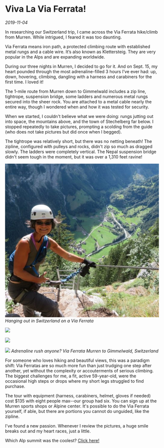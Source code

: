 #  Viva La Via Ferrata!
*2019-11-04*

In researching our Switzerland trip, I came across the Via Ferrata hike/climb from Murren. While intrigued, I feared it was too daunting.

Via Ferrata means iron path, a protected climbing route with established metal rungs and a cable wire. It’s also known as Klettersteig. They are very popular in the Alps and are expanding worldwide.

During our three nights in Murren, I decided to go for it. And on Sept. 15, my heart pounded through the most adrenaline-filled 3 hours I’ve ever had: up, down, hovering, climbing, dangling with a harness and carabiners for the first time. I loved it!

The 1-mile route from Murren down to Gimmelwald includes a zip line, tightrope, suspension bridge, some ladders and numerous metal rungs secured into the sheer rock. You are attached to a metal cable nearly the entire way, though I wondered when and how it was tested for security.

When we started, I couldn't believe what we were doing: rungs jutting out into space, the mountains above, and the town of Stechelberg far below. I stopped repeatedly to take pictures, prompting a scolding from the guide (who does not take pictures but did once when I begged).

The tightrope was relatively short, but there was no netting beneath! The zipline, configured with pulleys and rocks, didn't zip so much as dragged slowly. The ladders were completely vertical. The Nepal suspension bridge didn't seem tough in the moment, but it was over a 1,310 feet ravine!
    
![](./Images/ViaFerrata/ViaFerrata1.jpeg)
*Hanging out in Switzerland on a Via Ferrata*
    
![](./Images/ViaFerrata/ViaFerrata2.jpeg)
    
![](./Images/ViaFerrata/ViaFerrata3.jpeg)
    
![](./Images/ViaFerrata/ViaFerrata4.jpeg)
*Adrenaline rush anyone? Via Ferrata Murren to Gimmelwald, Switzerland*

For someone who loves hiking and beautiful views, this was a paradigm shift: Via Ferratas are so much more fun than just trudging one step after another, yet without the complexity or accouterments of serious climbing. The biggest challenges for me, a fit, active 59-year-old, were the occasional high steps or drops where my short legs struggled to find purchase.

The tour with equipment (harness, carabiners, helmet, gloves if needed) cost $135 with eight people max--our group had six. You can sign up at the Murren sports shops or Alpine center. It's possible to do the Via Ferrata yourself, if able, but there are portions you cannot do unguided, like the zipline.

I've found a new passion. Whenever I review the pictures, a huge smile breaks out and my heart races, just a little.

Which Alp summit was the coolest? [Click here!](http://meimeichan.com/2019/11/05/which-alp-is-the-coolest/)
